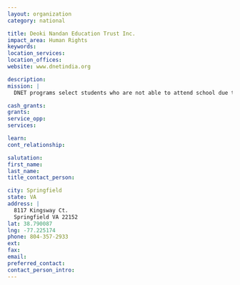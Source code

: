 ```yaml
---
layout: organization
category: national

title: Deoki Nandan Education Trust Inc.
impact_area: Human Rights
keywords: 
location_services: 
location_offices: 
website: www.dnetindia.org

description: 
mission: |
  DNET programs select students who are not able to attend school due to financial reasons.  A DNET program monitor in the field pays tuition, provides books and uniforms, and assures that the children meet attendance and performance requirements in school.  In addition, the children's families receive a stipend to relieve the students of the need to work.  Article 26 of the Universal Declaration of Human Rights states "Elementary education shall be compulsory."  In the impoverished rural areas of northern India, however, basic education often falls by the wayside as families struggle to earn their daily meals. By providing scholarships, books, and uniform donations, the Deoki Nandan Education Trust strives to ensure that all Indian children have access to education.

cash_grants: 
grants: 
service_opp: 
services: 

learn: 
cont_relationship: 

salutation: 
first_name: 
last_name: 
title_contact_person: 

city: Springfield
state: VA
address: |
  8117 Kingsway Ct.  
  Springfield VA 22152
lat: 38.790087
lng: -77.225174
phone: 804-357-2933
ext: 
fax: 
email: 
preferred_contact: 
contact_person_intro: 
---
```

